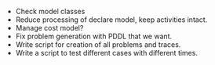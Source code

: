 * Check model classes
* Reduce processing of declare model, keep activities intact.
* Manage cost model?
* Fix problem generation with PDDL that we want.
* Write script for creation of all problems and traces.
* Write a script to test different cases with different times.